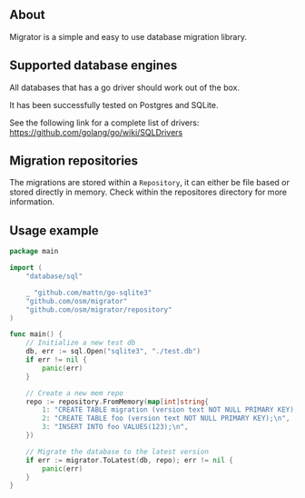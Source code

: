 ## About

Migrator is a simple and easy to use database migration library.

## Supported database engines

All databases that has a go driver should work out of the box.

It has been successfully tested on Postgres and SQLite.

See the following link for a complete list of drivers: https://github.com/golang/go/wiki/SQLDrivers

## Migration repositories

The migrations are stored within a `Repository`, it can either be file based or stored directly in memory. Check within the repositores directory for more information.

## Usage example

```go
package main

import (
	"database/sql"

	_ "github.com/mattn/go-sqlite3"
	"github.com/osm/migrator"
	"github.com/osm/migrator/repository"
)

func main() {
	// Initialize a new test db
	db, err := sql.Open("sqlite3", "./test.db")
	if err != nil {
		panic(err)
	}

	// Create a new mem repo
	repo := repository.FromMemory(map[int]string{
		1: "CREATE TABLE migration (version text NOT NULL PRIMARY KEY);\n",
		2: "CREATE TABLE foo (version text NOT NULL PRIMARY KEY);\n",
		3: "INSERT INTO foo VALUES(123);\n",
	})

	// Migrate the database to the latest version
	if err := migrator.ToLatest(db, repo); err != nil {
		panic(err)
	}
}
```
